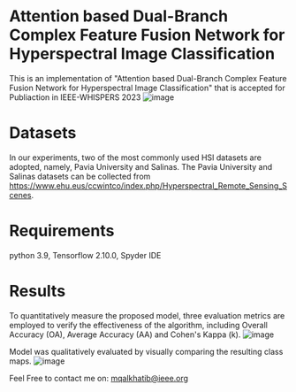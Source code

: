 # Attention based Dual-Branch Complex Feature Fusion Network for Hyperspectral Image Classification
This is an implementation of "Attention based Dual-Branch Complex Feature Fusion Network for Hyperspectral Image Classification" that is accepted for Publiaction in IEEE-WHISPERS 2023
![image](https://github.com/mqalkhatib/Real_Complex_Classification/assets/49251659/7d71303f-5a3c-4c1a-ac53-33a98b4a45fc)

# Datasets
In our experiments, two of the most commonly used HSI datasets are adopted, namely, Pavia University and Salinas. The Pavia University and Salinas datasets can be collected from https://www.ehu.eus/ccwintco/index.php/Hyperspectral_Remote_Sensing_Scenes.

# Requirements
python 3.9, Tensorflow 2.10.0, Spyder IDE

# Results
To quantitatively measure the proposed model, three evaluation metrics are employed to verify the effectiveness of the algorithm, including Overall Accuracy (OA), Average Accuracy (AA) and Cohen's Kappa (k).
![image](https://github.com/mqalkhatib/Real_Complex_Classification/assets/49251659/fe0aa939-e24a-46b7-8f60-1e3b1da29d33)


Model was qualitatively evaluated by visually comparing the resulting class maps.
![image](https://github.com/mqalkhatib/Real_Complex_Classification/assets/49251659/28795e44-49c0-44bc-a61e-ca5c4f27ee04)

Feel Free to contact me on: mqalkhatib@ieee.org
